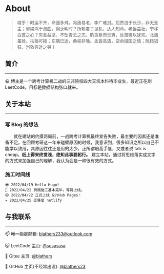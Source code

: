 # About


<!--more-->

> 嗟乎！时运不齐，命途多舛。冯唐易老，李广难封。屈贾谊于长沙，非无圣主；窜梁鸿于海曲，岂乏明时？所赖君子见机，达人知命。老当益壮，宁移白首之心？穷且益坚，不坠青云之志。酌贪泉而觉爽，处涸辙以犹欢。北海虽赊，扶摇可接；东隅已逝，桑榆非晚。孟尝高洁，空余报国之情；阮籍猖狂，岂效穷途之哭！

## 简介

---

😀 博主是一个跨考计算机二战的三非院校四大天坑本科待毕业生，最近正在刷LeetCode，目标是数据结构张口就来。

## 关于本站

---

### 写 Blog 的想法

&emsp;&emsp;就在建站的约摸两周前，一战跨考计算机最终宣告失败，最主要的因素还是准备不足。在回顾考研这一年来碰壁原因的时候，我意识到，很多知识之所以自己不能学以致用，其原因往往还是用的太少，正所谓眼高手低，又或者说 talk is cheap。**纸上得来终觉浅，绝知此事要躬行。** 建立本站，通过将思维落实成文字的方式来加强自己的理解，我认为会是一种很有效的方式。

### 施工时间线


	😎 2022/04/19 Hello Hugo!
	🥱 2022/04/22 页面施工基本完毕，等待上线。
	😛 2022/04/22 正式上线 GitHub Pages！
	✈️ 2022/04/25 迁移至 netlify


## 与我联系

---

📫  ~~唯一指定~~邮箱: blathers233@outlook.com

🐱 LeetCode 主页: [@susasasa](https://leetcode.cn/u/susasasa/)

🤖 Gitee 主页: [@blathers](https://gitee.com/Blathers)

👾 GitHub 主页(不经常出没): [@blathers23](https://github.com/blathers23)

